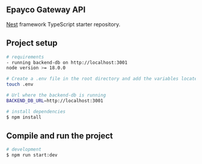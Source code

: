 ## Epayco Gateway API

[Nest](https://github.com/nestjs/nest) framework TypeScript starter repository.

## Project setup

```bash
# requirements
- running backend-db on http://localhost:3001
node version >= 18.0.0

# Create a .env file in the root directory and add the variables located in the .env.example file
touch .env

# Url where the backend-db is running
BACKEND_DB_URL=http://localhost:3001

# install dependencies
$ npm install
```

## Compile and run the project

```bash
# development
$ npm run start:dev
```
